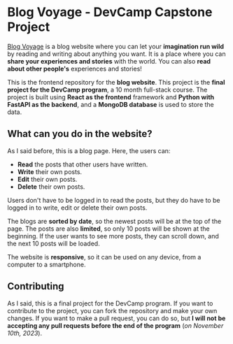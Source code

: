 # Blog Voyage - DevCamp Capstone Project

[Blog Voyage](https://nlarrea.github.io/blog-voyage) is a blog website where you can let your **imagination run wild** by reading and writing about anything you want. It is a place where you can **share your experiences and stories** with the world. You can also **read about other people's** experiences and stories!

This is the frontend repository for the **blog website**. This project is the **final project for the DevCamp program**, a 10 month full-stack course. The project is built using **React as the frontend** framework and **Python with FastAPI as the backend**, and a **MongoDB database** is used to store the data.


## What can you do in the website?

As I said before, this is a blog page. Here, the users can:

* **Read** the posts that other users have written.
* **Write** their own posts.
* **Edit** their own posts.
* **Delete** their own posts.

Users don't have to be logged in to read the posts, but they do have to be logged in to write, edit or delete their own posts.

The blogs are **sorted by date**, so the newest posts will be at the top of the page. The posts are also **limited**, so only 10 posts will be shown at the beginning. If the user wants to see more posts, they can scroll down, and the next 10 posts will be loaded.

The website is **responsive**, so it can be used on any device, from a computer to a smartphone.


## Contributing

As I said, this is a final project for the DevCamp program. If you want to contribute to the project, you can fork the repository and make your own changes. If you want to make a pull request, you can do so, but **I will not be accepting any pull requests before the end of the program** (*on November 10th, 2023*).